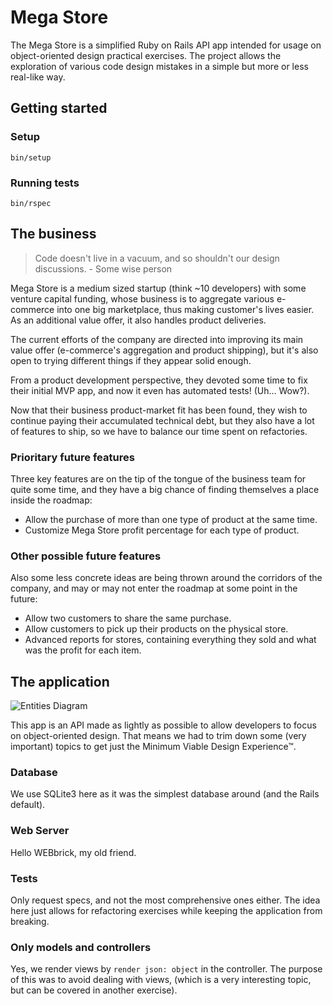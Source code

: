 # Mega Store

The Mega Store is a simplified Ruby on Rails API app intended for usage on object-oriented design practical exercises. The project allows the exploration of various code design mistakes in a simple but more or less real-like way.

## Getting started
### Setup
```
bin/setup
```

### Running tests
```
bin/rspec
```

## The business
> Code doesn't live in a vacuum, and so shouldn't our design discussions. - Some wise person

Mega Store is a medium sized startup (think ~10 developers) with some venture capital funding, whose business is to aggregate various e-commerce into one big marketplace, thus making customer's lives easier. As an additional value offer, it also handles product deliveries.

The current efforts of the company are directed into improving its main value offer (e-commerce's aggregation and product shipping), but it's also open to trying different things if they appear solid enough.

From a product development perspective, they devoted some time to fix their initial MVP app, and now it even has automated tests! (Uh... Wow?).

Now that their business product-market fit has been found, they wish to continue paying their accumulated technical debt, but they also have a lot of features to ship, so we have to balance our time spent on refactories.

### Prioritary future features
Three key features are on the tip of the tongue of the business team for quite some time, and they have a big chance of finding themselves a place inside the roadmap:
- Allow the purchase of more than one type of product at the same time.
- Customize Mega Store profit percentage for each type of product.

### Other possible future features
Also some less concrete ideas are being thrown around the corridors of the company, and may or may not enter the roadmap at some point in the future:
- Allow two customers to share the same purchase.
- Allow customers to pick up their products on the physical store.
- Advanced reports for stores, containing everything they sold and what was the profit for each item.

## The application
![Entities Diagram](https://github.com/plataformatec/mega_store/raw/master/docs/entities.png)

This app is an API made as lightly as possible to allow developers to focus on object-oriented design. That means we had to trim down some (very important) topics to get just the Minimum Viable Design Experience™.

### Database
We use SQLite3 here as it was the simplest database around (and the Rails default).

### Web Server
Hello WEBbrick, my old friend.

### Tests
Only request specs, and not the most comprehensive ones either. The idea here just allows for refactoring exercises while keeping the application from breaking.

### Only models and controllers
Yes, we render views by `render json: object` in the controller. The purpose of this was to avoid dealing with views, (which is a very interesting topic, but can be covered in another exercise).
